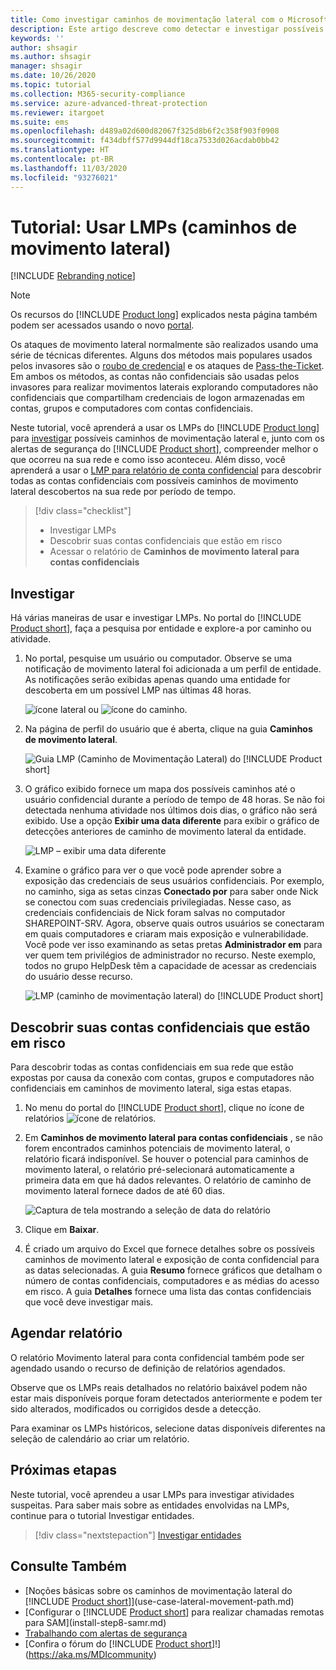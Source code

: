 ```yaml
---
title: Como investigar caminhos de movimentação lateral com o Microsoft Defender para Identidade
description: Este artigo descreve como detectar e investigar possíveis ataques de caminho de movimentação lateral com o Microsoft Defender para Identidade.
keywords: ''
author: shsagir
ms.author: shsagir
manager: shsagir
ms.date: 10/26/2020
ms.topic: tutorial
ms.collection: M365-security-compliance
ms.service: azure-advanced-threat-protection
ms.reviewer: itargoet
ms.suite: ems
ms.openlocfilehash: d489a02d600d82067f325d8b6f2c358f903f0908
ms.sourcegitcommit: f434dbff577d9944df18ca7533d026acdab0bb42
ms.translationtype: HT
ms.contentlocale: pt-BR
ms.lasthandoff: 11/03/2020
ms.locfileid: "93276021"
---
```

# <a name="tutorial-use-lateral-movement-paths-lmps"></a>Tutorial: Usar LMPs (caminhos de movimento lateral)

[!INCLUDE [Rebranding notice](includes/rebranding.md)]

> [!NOTE]
> Os recursos do [!INCLUDE [Product long](includes/product-long.md)] explicados nesta página também podem ser acessados usando o novo [portal](https://portal.cloudappsecurity.com).

Os ataques de movimento lateral normalmente são realizados usando uma série de técnicas diferentes. Alguns dos métodos mais populares usados pelos invasores são o [roubo de credencial](suspicious-activity-guide.md#) e os ataques de [Pass-the-Ticket](suspicious-activity-guide.md). Em ambos os métodos, as contas não confidenciais são usadas pelos invasores para realizar movimentos laterais explorando computadores não confidenciais que compartilham credenciais de logon armazenadas em contas, grupos e computadores com contas confidenciais.

Neste tutorial, você aprenderá a usar os LMPs do [!INCLUDE [Product long](includes/product-long.md)] para [investigar](#investigate) possíveis caminhos de movimentação lateral e, junto com os alertas de segurança do [!INCLUDE [Product short](includes/product-short.md)], compreender melhor o que ocorreu na sua rede e como isso aconteceu. Além disso, você aprenderá a usar o [LMP para relatório de conta confidencial](#discover-your-at-risk-sensitive-accounts) para descobrir todas as contas confidenciais com possíveis caminhos de movimento lateral descobertos na sua rede por período de tempo.

> [!div class="checklist"]
>
> - Investigar LMPs
> - Descobrir suas contas confidenciais que estão em risco
> - Acessar o relatório de **Caminhos de movimento lateral para contas confidenciais**

## <a name="investigate"></a>Investigar

Há várias maneiras de usar e investigar LMPs. No portal do [!INCLUDE [Product short](includes/product-short.md)], faça a pesquisa por entidade e explore-a por caminho ou atividade.

1. No portal, pesquise um usuário ou computador. Observe se uma notificação de movimento lateral foi adicionada a um perfil de entidade. As notificações serão exibidas apenas quando uma entidade for descoberta em um possível LMP nas últimas 48 horas.

    ![ícone lateral](media/lateral-movement-icon.png) ou ![ícone do caminho](media/paths-icon.png).

1. Na página de perfil do usuário que é aberta, clique na guia **Caminhos de movimento lateral**.

    ![Guia LMP (Caminho de Movimentação Lateral) do [!INCLUDE [Product short](includes/product-short.md)]](media/lateral-movement-path-tab.png)

1. O gráfico exibido fornece um mapa dos possíveis caminhos até o usuário confidencial durante a período de tempo de 48 horas. Se não foi detectada nenhuma atividade nos últimos dois dias, o gráfico não será exibido. Use a opção **Exibir uma data diferente** para exibir o gráfico de detecções anteriores de caminho de movimento lateral da entidade.

    ![LMP – exibir uma data diferente](media/view-different-date.png)

1. Examine o gráfico para ver o que você pode aprender sobre a exposição das credenciais de seus usuários confidenciais. Por exemplo, no caminho, siga as setas cinzas **Conectado por** para saber onde Nick se conectou com suas credenciais privilegiadas. Nesse caso, as credenciais confidenciais de Nick foram salvas no computador SHAREPOINT-SRV. Agora, observe quais outros usuários se conectaram em quais computadores e criaram mais exposição e vulnerabilidade. Você pode ver isso examinando as setas pretas **Administrador em** para ver quem tem privilégios de administrador no recurso. Neste exemplo, todos no grupo HelpDesk têm a capacidade de acessar as credenciais do usuário desse recurso.

    ![LMP (caminho de movimentação lateral) do [!INCLUDE [Product short](includes/product-short.md)]](media/lmp.png)

## <a name="discover-your-at-risk-sensitive-accounts"></a>Descobrir suas contas confidenciais que estão em risco

Para descobrir todas as contas confidenciais em sua rede que estão expostas por causa da conexão com contas, grupos e computadores não confidenciais em caminhos de movimento lateral, siga estas etapas.

1. No menu do portal do [!INCLUDE [Product short](includes/product-short.md)], clique no ícone de relatórios ![ícone de relatórios](media/report-icon.png).

1. Em **Caminhos de movimento lateral para contas confidenciais** , se não forem encontrados caminhos potenciais de movimento lateral, o relatório ficará indisponível. Se houver o potencial para caminhos de movimento lateral, o relatório pré-selecionará automaticamente a primeira data em que há dados relevantes. O relatório de caminho de movimento lateral fornece dados de até 60 dias.

    ![Captura de tela mostrando a seleção de data do relatório](media/reports.png)

1. Clique em **Baixar**.

1. É criado um arquivo do Excel que fornece detalhes sobre os possíveis caminhos de movimento lateral e exposição de conta confidencial para as datas selecionadas. A guia **Resumo** fornece gráficos que detalham o número de contas confidenciais, computadores e as médias do acesso em risco. A guia **Detalhes** fornece uma lista das contas confidenciais que você deve investigar mais.

## <a name="schedule-report"></a>Agendar relatório

O relatório Movimento lateral para conta confidencial também pode ser agendado usando o recurso de definição de relatórios agendados.

Observe que os LMPs reais detalhados no relatório baixável podem não estar mais disponíveis porque foram detectados anteriormente e podem ter sido alterados, modificados ou corrigidos desde a detecção.

Para examinar os LMPs históricos, selecione datas disponíveis diferentes na seleção de calendário ao criar um relatório.

## <a name="next-steps"></a>Próximas etapas

Neste tutorial, você aprendeu a usar LMPs para investigar atividades suspeitas. Para saber mais sobre as entidades envolvidas na LMPs, continue para o tutorial Investigar entidades.

> [!div class="nextstepaction"]
> [Investigar entidades](investigate-entity.md)

## <a name="see-also"></a>Consulte Também

- [Noções básicas sobre os caminhos de movimentação lateral do [!INCLUDE [Product short](includes/product-short.md)]](use-case-lateral-movement-path.md)
- [Configurar o [!INCLUDE [Product short](includes/product-short.md)] para realizar chamadas remotas para SAM](install-step8-samr.md)
- [Trabalhando com alertas de segurança](working-with-suspicious-activities.md)
- [Confira o fórum do [!INCLUDE [Product short](includes/product-short.md)]!](https://aka.ms/MDIcommunity)
